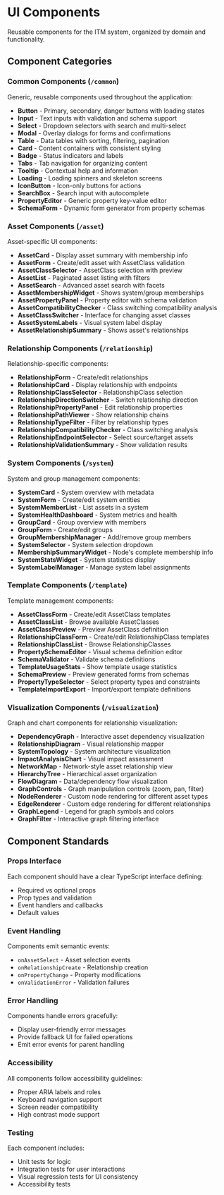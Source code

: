 # UI Components

Reusable components for the ITM system, organized by domain and functionality.

## Component Categories

### Common Components (`/common`)
Generic, reusable components used throughout the application:

- **Button** - Primary, secondary, danger buttons with loading states
- **Input** - Text inputs with validation and schema support
- **Select** - Dropdown selectors with search and multi-select
- **Modal** - Overlay dialogs for forms and confirmations
- **Table** - Data tables with sorting, filtering, pagination
- **Card** - Content containers with consistent styling
- **Badge** - Status indicators and labels
- **Tabs** - Tab navigation for organizing content
- **Tooltip** - Contextual help and information
- **Loading** - Loading spinners and skeleton screens
- **IconButton** - Icon-only buttons for actions
- **SearchBox** - Search input with autocomplete
- **PropertyEditor** - Generic property key-value editor
- **SchemaForm** - Dynamic form generator from property schemas

### Asset Components (`/asset`)
Asset-specific UI components:

- **AssetCard** - Display asset summary with membership info
- **AssetForm** - Create/edit asset with AssetClass validation
- **AssetClassSelector** - AssetClass selection with preview
- **AssetList** - Paginated asset listing with filters
- **AssetSearch** - Advanced asset search with facets
- **AssetMembershipWidget** - Shows system/group memberships
- **AssetPropertyPanel** - Property editor with schema validation
- **AssetCompatibilityChecker** - Class switching compatibility analysis
- **AssetClassSwitcher** - Interface for changing asset classes
- **AssetSystemLabels** - Visual system label display
- **AssetRelationshipSummary** - Shows asset's relationships

### Relationship Components (`/relationship`)
Relationship-specific components:

- **RelationshipForm** - Create/edit relationships
- **RelationshipCard** - Display relationship with endpoints
- **RelationshipClassSelector** - RelationshipClass selection
- **RelationshipDirectionSwitcher** - Switch relationship direction
- **RelationshipPropertyPanel** - Edit relationship properties
- **RelationshipPathViewer** - Show relationship chains
- **RelationshipTypeFilter** - Filter by relationship types
- **RelationshipCompatibilityChecker** - Class switching analysis
- **RelationshipEndpointSelector** - Select source/target assets
- **RelationshipValidationSummary** - Show validation results

### System Components (`/system`)
System and group management components:

- **SystemCard** - System overview with metadata
- **SystemForm** - Create/edit system entities
- **SystemMemberList** - List assets in a system
- **SystemHealthDashboard** - System metrics and health
- **GroupCard** - Group overview with members
- **GroupForm** - Create/edit groups
- **GroupMembershipManager** - Add/remove group members
- **SystemSelector** - System selection dropdown
- **MembershipSummaryWidget** - Node's complete membership info
- **SystemStatsWidget** - System statistics display
- **SystemLabelManager** - Manage system label assignments

### Template Components (`/template`)
Template management components:

- **AssetClassForm** - Create/edit AssetClass templates
- **AssetClassList** - Browse available AssetClasses
- **AssetClassPreview** - Preview AssetClass definition
- **RelationshipClassForm** - Create/edit RelationshipClass templates
- **RelationshipClassList** - Browse RelationshipClasses
- **PropertySchemaEditor** - Visual schema definition editor
- **SchemaValidator** - Validate schema definitions
- **TemplateUsageStats** - Show template usage statistics
- **SchemaPreview** - Preview generated forms from schemas
- **PropertyTypeSelector** - Select property types and constraints
- **TemplateImportExport** - Import/export template definitions

### Visualization Components (`/visualization`)
Graph and chart components for relationship visualization:

- **DependencyGraph** - Interactive asset dependency visualization
- **RelationshipDiagram** - Visual relationship mapper
- **SystemTopology** - System architecture visualization
- **ImpactAnalysisChart** - Visual impact assessment
- **NetworkMap** - Network-style asset relationship view
- **HierarchyTree** - Hierarchical asset organization
- **FlowDiagram** - Data/dependency flow visualization
- **GraphControls** - Graph manipulation controls (zoom, pan, filter)
- **NodeRenderer** - Custom node rendering for different asset types
- **EdgeRenderer** - Custom edge rendering for different relationships
- **GraphLegend** - Legend for graph symbols and colors
- **GraphFilter** - Interactive graph filtering interface

## Component Standards

### Props Interface
Each component should have a clear TypeScript interface defining:
- Required vs optional props
- Prop types and validation
- Event handlers and callbacks
- Default values

### Event Handling
Components emit semantic events:
- `onAssetSelect` - Asset selection events
- `onRelationshipCreate` - Relationship creation
- `onPropertyChange` - Property modifications
- `onValidationError` - Validation failures

### Error Handling
Components handle errors gracefully:
- Display user-friendly error messages
- Provide fallback UI for failed operations
- Emit error events for parent handling

### Accessibility
All components follow accessibility guidelines:
- Proper ARIA labels and roles
- Keyboard navigation support
- Screen reader compatibility
- High contrast mode support

### Testing
Each component includes:
- Unit tests for logic
- Integration tests for user interactions
- Visual regression tests for UI consistency
- Accessibility tests